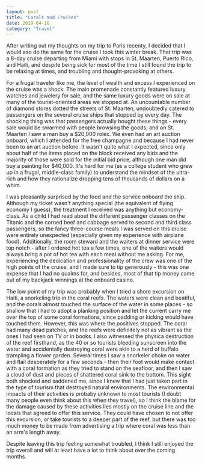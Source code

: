 ```yaml
---
layout: post
title: "Corals and Cruises"
date: 2019-04-16
category: "Travel"
---
```


After writing out my thoughts on my trip to Paris recenty, I decided that I would aso do the same for the cruise I took this winter break. That trip was a 8-day cruise departing from Miami with stops in St. Maarten, Puerto Rico, and Haiti, and despite being sick for most of the time I still found the trip to be relaxing at times, and troubling and thought-provoking at others.

For a frugal traveler like me, the level of wealth and excess I experienced on the cruise was a shock. The main promenade constantly featured luxury watches and jewelery for sale, and the same luxury goods were on sale at many of the tourist-oriented areas we stopped at. An uncountable number of diamond stores dotted the streets of St. Maarten, undoubtedly catered to passengers on the several cruise ships that stopped by every day. The shocking thing was that passengers actually bought these things - every sale would be swarmed with people browsing the goods, and on St. Maarten I saw a man buy a $20,000 rolex. We even had an art auction onboard, which I attended for the free champagne and because I had never been to an art auction before. It wasn't quite what I expected, since only about half of the items placed on the block received any bids and the majority of those were sold for the initial bid price, although one man did buy a painting for $40,000. It's hard for me (as a college student who grew up in a frugal, middle-class family) to understand the mindset of the ultra-rich and how they rationalize dropping tens of thousands of dollars on a whim.

I was pleasantly surprised by the food and the service onboard the ship. Although my ticket wasn't anything special (the equivalent of flying economy I guess), the treatment I received was anything but economy-class. As a child I had read about the different passenger classes on the Titanic and the corned beef and cabbage served to second and third class passengers, so the fancy three-course meals I was served on this cruise were entirely unexpected (especially given my experience with airplane food). Additionally, the room steward and the waiters at dinner service were top notch - after I ordered hot tea a few times, one of the waiters would always bring a pot of hot tea with each meal without me asking. For me, experiencing the dedication and professionality of the crew was one of the high points of the cruise, and I made sure to tip generously - this was one expense that I had no qualms for, and besides, most of that tip money came out of my backjack winnings at the onboard casino.

The low point of my trip was probably when I tried a shore excursion on Haiti, a snorkeling trip in the coral reefs. The waters were clean and beatiful, and the corals almost touched the surface of the water in some places - so shallow that I had to adopt a planking position and let the current carry me over the top of some coral formations, since padding or kicking would have touched them. However, this was where the positives stopped. The coral had many dead patches, and the reefs were definitely not as vibrant as the ones I had seen on TV or in books. I also witnessed the physica destruction of the reef firsthand, as the 40 or so tourists bleeding sunscreen into the water and accidentally destroying coral were akin to a herd of buffalo trampling a flower garden. Several times I saw a snorkeler choke on water and flail desperately for a few seconds - then their foot would make contact with a coral formation as they tried to stand on the seafloor, and then I saw a cloud of dust and pieces of shattered coral sink to the bottom. This sight both shocked and saddened me, since I knew that I had just taken part in the type of tourism that destroyed natural environments. The environmental impacts of their activities is probaby unknown to most tourists (I doubt many people even think about this when they travel), so I think the blame for the damage caused by these activities lies mostly on the cruise line and the locals that agreed to offer this service. They could have chosen to not offer this excursion, or take tourists to a deeper part of the reef, but there was too much money to be made from advertising a trip where coral was less than an arm's length away.

Despite leaving this trip feeling somewhat troubled, I think I still enjoyed the trip overall and will at least have a lot to think about over the coming months.